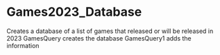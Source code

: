 # Games2023_Database
Creates a database of a list of games that released or will be released in 2023
GamesQuery creates the database
GamesQuery1 adds the information
